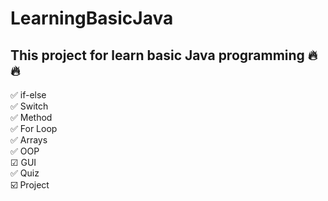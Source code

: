 # LearningBasicJava

## This project for learn basic Java programming 🔥🔥

✅ if-else <br/>
✅ Switch <br/>
✅ Method <br/>
✅ For Loop <br/>
✅ Arrays <br/>
✅ OOP <br/>
☑ GUI <br/>
✅ Quiz <br/>
☑️ Project <br/>

